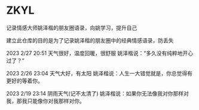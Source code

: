 # ZKYL
记录情感大师姚泽楷的朋友圈语录，向姚学习，提升自己

建立此仓库的目的是为了记录姚泽楷的朋友圈中的经典情感语录，防丢失

2023 2/27 20:51
  天气很好，温度回暖，很舒服
  姚泽楷说：“多久没有纯粹地开心过了？”

2023 2/26 23:04
  天气大好，有太阳
  姚泽楷说：人生一大错觉就是，你总觉得有更好的等着你。

2023 2/19 23:14
  阴雨天气(记不太清了)
  姚泽楷说：如果你无法像我对你那样对我，那我只能像你对我那样对你。
